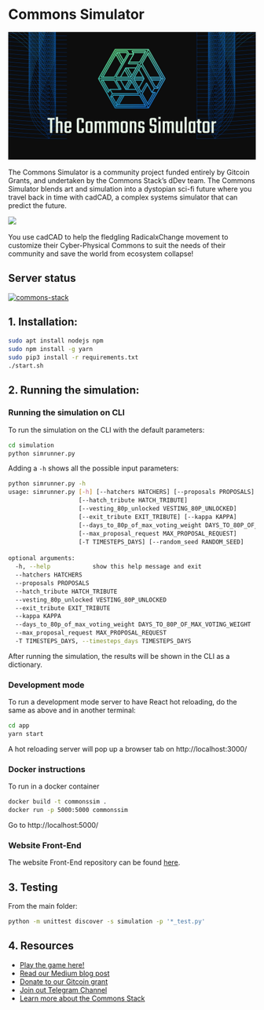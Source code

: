 # Commons Simulator
![Commons Simulator](images/commons_simulator.png)

The Commons Simulator is a community project funded entirely by Gitcoin Grants, and undertaken by the Commons Stack’s dDev team. The Commons Simulator blends art and simulation into a dystopian sci-fi future where you travel back in time with cadCAD, a complex systems simulator that can predict the future.

![](https://miro.medium.com/max/1400/0*eNAd_BMZMMJ1VL-U)

You use cadCAD to help the fledgling RadicalxChange movement to customize their Cyber-Physical Commons to suit the needs of their community and save the world from ecosystem collapse!

## Server status

[![commons-stack](https://circleci.com/gh/commons-stack/commons-simulator.svg?style=svg)](https://app.circleci.com/pipelines/github/commons-stack/commons-simulator)


## 1. Installation:

```sh
sudo apt install nodejs npm
sudo npm install -g yarn
sudo pip3 install -r requirements.txt
./start.sh
```

## 2. Running the simulation:

### Running the simulation on CLI
To run the simulation on the CLI with the
default parameters:

```sh
cd simulation
python simrunner.py
```

Adding a `-h` shows all the possible input parameters:

``` sh
python simrunner.py -h
usage: simrunner.py [-h] [--hatchers HATCHERS] [--proposals PROPOSALS]
                    [--hatch_tribute HATCH_TRIBUTE]
                    [--vesting_80p_unlocked VESTING_80P_UNLOCKED]
                    [--exit_tribute EXIT_TRIBUTE] [--kappa KAPPA]
                    [--days_to_80p_of_max_voting_weight DAYS_TO_80P_OF_MAX_VOTING_WEIGHT]
                    [--max_proposal_request MAX_PROPOSAL_REQUEST]
                    [-T TIMESTEPS_DAYS] [--random_seed RANDOM_SEED]

optional arguments:
  -h, --help            show this help message and exit
  --hatchers HATCHERS
  --proposals PROPOSALS
  --hatch_tribute HATCH_TRIBUTE
  --vesting_80p_unlocked VESTING_80P_UNLOCKED
  --exit_tribute EXIT_TRIBUTE
  --kappa KAPPA
  --days_to_80p_of_max_voting_weight DAYS_TO_80P_OF_MAX_VOTING_WEIGHT
  --max_proposal_request MAX_PROPOSAL_REQUEST
  -T TIMESTEPS_DAYS, --timesteps_days TIMESTEPS_DAYS

```
After running the simulation, the results will be shown in the CLI as a dictionary.

### Development mode

To run a development mode server to have React hot reloading, do the same as above and in another terminal:
```sh
cd app
yarn start
```

A hot reloading server will pop up a browser tab on http://localhost:3000/

### Docker instructions

To run in a docker container

```sh
docker build -t commonssim .
docker run -p 5000:5000 commonssim
```

Go to http://localhost:5000/

### Website Front-End

The website Front-End repository can be found [here](https://github.com/commons-stack/c-sim-front-end).

## 3. Testing
From the main folder:
``` sh
python -m unittest discover -s simulation -p '*_test.py'
```

## 4. Resources

- [Play the game here!](https://sim.commonsstack.org/)
- [Read our Medium blog post](https://medium.com/commonsstack/the-commons-simulator-game-is-live-e1986615a105)
- [Donate to our Gitcoin grant](https://gitcoin.co/grants/277/commons-simulator-modeling-sustainable-funding-for)
- [Join out Telegram Channel](https://t.me/CSDdev)
- [Learn more about the Commons Stack](https://commonsstack.org/)
